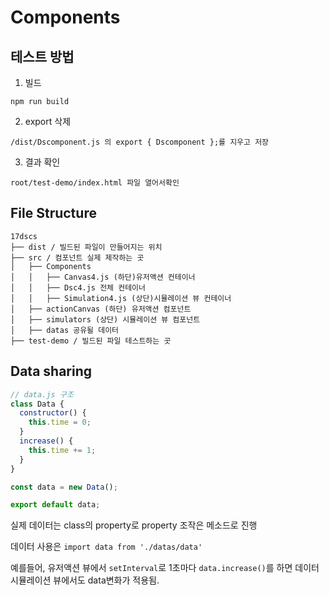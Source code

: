 # Components

## 테스트 방법

1. 빌드

```
npm run build
```

2. export 삭제

```
/dist/Dscomponent.js 의 export { Dscomponent };를 지우고 저장
```

3. 결과 확인

```
root/test-demo/index.html 파일 열어서확인
```

## File Structure

```
17dscs
├── dist / 빌드된 파일이 만들어지는 위치
├── src / 컴포넌트 실제 제작하는 곳
│   ├── Components
│   │   ├── Canvas4.js (하단)유저액션 컨테이너
│   │   ├── Dsc4.js 전체 컨테이너
│   │   ├── Simulation4.js (상단)시뮬레이션 뷰 컨테이너
│   ├── actionCanvas (하단) 유저액션 컴포넌트
│   ├── simulators (상단) 시뮬레이션 뷰 컴포넌트
│   ├── datas 공유될 데이터
├── test-demo / 빌드된 파일 테스트하는 곳
```

## Data sharing

```js
// data.js 구조
class Data {
  constructor() {
    this.time = 0;
  }
  increase() {
    this.time += 1;
  }
}

const data = new Data();

export default data;
```

실제 데이터는 class의 property로 property 조작은 메소드로 진행

데이터 사용은 `import data from './datas/data'`

예를들어, 유저액션 뷰에서 `setInterval`로 1초마다 `data.increase()`를 하면 데이터시뮬레이션 뷰에서도 data변화가 적용됨.
